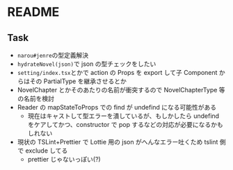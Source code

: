 # README

## Task

- `narou#jenre`の型定義解決
- `hydrateNovel(json)`で json の型チェックをしたい
- `setting/index.tsx`とかで action の Props を export して子 Component からはその PartialType を継承させるとか
- NovelChapter とかそのあたりの名前が衝突するので NovelChapterType 等の名前を検討
- Reader の mapStateToProps での find が undefind になる可能性がある
  - 現在はキャストして型エラーを潰しているが、もしかしたら undefind をケアしてかつ、constructor で pop するなどの対応が必要になるかもしれない
- 現状の TSLint+Prettier で Lottie 用の json がへんなエラー吐くため tslint 側で exclude してる
  - prettier じゃないっぽい(?)

